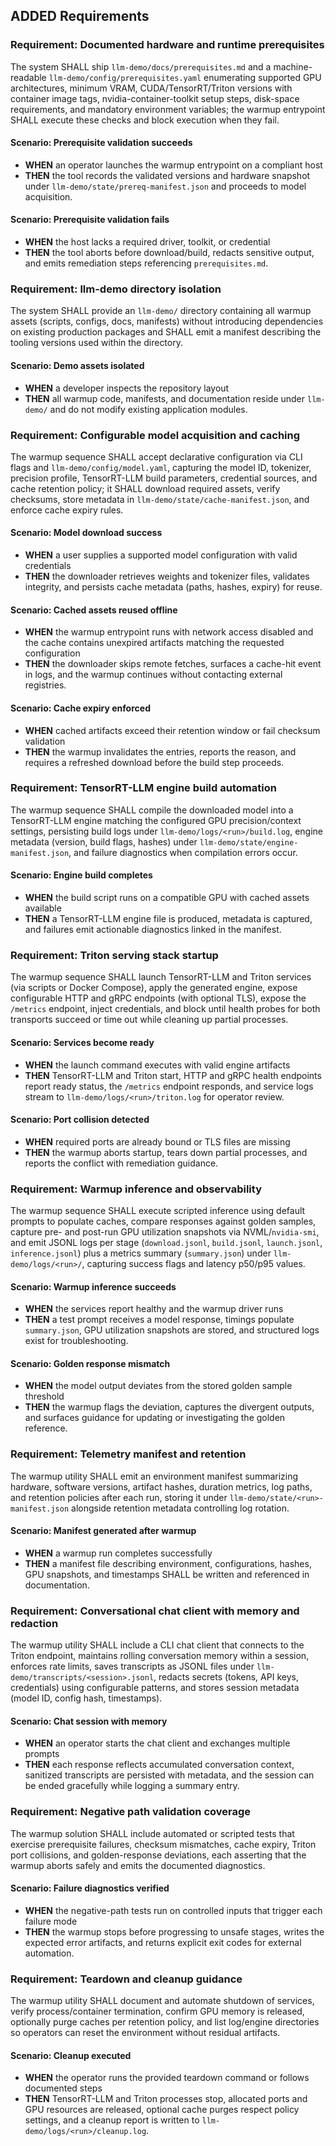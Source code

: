 ## ADDED Requirements

### Requirement: Documented hardware and runtime prerequisites
The system SHALL ship `llm-demo/docs/prerequisites.md` and a machine-readable `llm-demo/config/prerequisites.yaml` enumerating supported GPU architectures, minimum VRAM, CUDA/TensorRT/Triton versions with container image tags, nvidia-container-toolkit setup steps, disk-space requirements, and mandatory environment variables; the warmup entrypoint SHALL execute these checks and block execution when they fail.

#### Scenario: Prerequisite validation succeeds
- **WHEN** an operator launches the warmup entrypoint on a compliant host
- **THEN** the tool records the validated versions and hardware snapshot under `llm-demo/state/prereq-manifest.json` and proceeds to model acquisition.

#### Scenario: Prerequisite validation fails
- **WHEN** the host lacks a required driver, toolkit, or credential
- **THEN** the tool aborts before download/build, redacts sensitive output, and emits remediation steps referencing `prerequisites.md`.

### Requirement: llm-demo directory isolation
The system SHALL provide an `llm-demo/` directory containing all warmup assets (scripts, configs, docs, manifests) without introducing dependencies on existing production packages and SHALL emit a manifest describing the tooling versions used within the directory.

#### Scenario: Demo assets isolated
- **WHEN** a developer inspects the repository layout
- **THEN** all warmup code, manifests, and documentation reside under `llm-demo/` and do not modify existing application modules.

### Requirement: Configurable model acquisition and caching
The warmup sequence SHALL accept declarative configuration via CLI flags and `llm-demo/config/model.yaml`, capturing the model ID, tokenizer, precision profile, TensorRT-LLM build parameters, credential sources, and cache retention policy; it SHALL download required assets, verify checksums, store metadata in `llm-demo/state/cache-manifest.json`, and enforce cache expiry rules.

#### Scenario: Model download success
- **WHEN** a user supplies a supported model configuration with valid credentials
- **THEN** the downloader retrieves weights and tokenizer files, validates integrity, and persists cache metadata (paths, hashes, expiry) for reuse.

#### Scenario: Cached assets reused offline
- **WHEN** the warmup entrypoint runs with network access disabled and the cache contains unexpired artifacts matching the requested configuration
- **THEN** the downloader skips remote fetches, surfaces a cache-hit event in logs, and the warmup continues without contacting external registries.

#### Scenario: Cache expiry enforced
- **WHEN** cached artifacts exceed their retention window or fail checksum validation
- **THEN** the warmup invalidates the entries, reports the reason, and requires a refreshed download before the build step proceeds.

### Requirement: TensorRT-LLM engine build automation
The warmup sequence SHALL compile the downloaded model into a TensorRT-LLM engine matching the configured GPU precision/context settings, persisting build logs under `llm-demo/logs/<run>/build.log`, engine metadata (version, build flags, hashes) under `llm-demo/state/engine-manifest.json`, and failure diagnostics when compilation errors occur.

#### Scenario: Engine build completes
- **WHEN** the build script runs on a compatible GPU with cached assets available
- **THEN** a TensorRT-LLM engine file is produced, metadata is captured, and failures emit actionable diagnostics linked in the manifest.

### Requirement: Triton serving stack startup
The warmup sequence SHALL launch TensorRT-LLM and Triton services (via scripts or Docker Compose), apply the generated engine, expose configurable HTTP and gRPC endpoints (with optional TLS), expose the `/metrics` endpoint, inject credentials, and block until health probes for both transports succeed or time out while cleaning up partial processes.

#### Scenario: Services become ready
- **WHEN** the launch command executes with valid engine artifacts
- **THEN** TensorRT-LLM and Triton start, HTTP and gRPC health endpoints report ready status, the `/metrics` endpoint responds, and service logs stream to `llm-demo/logs/<run>/triton.log` for operator review.

#### Scenario: Port collision detected
- **WHEN** required ports are already bound or TLS files are missing
- **THEN** the warmup aborts startup, tears down partial processes, and reports the conflict with remediation guidance.

### Requirement: Warmup inference and observability
The warmup sequence SHALL execute scripted inference using default prompts to populate caches, compare responses against golden samples, capture pre- and post-run GPU utilization snapshots via NVML/`nvidia-smi`, and emit JSONL logs per stage (`download.jsonl`, `build.jsonl`, `launch.jsonl`, `inference.jsonl`) plus a metrics summary (`summary.json`) under `llm-demo/logs/<run>/`, capturing success flags and latency p50/p95 values.

#### Scenario: Warmup inference succeeds
- **WHEN** the services report healthy and the warmup driver runs
- **THEN** a test prompt receives a model response, timings populate `summary.json`, GPU utilization snapshots are stored, and structured logs exist for troubleshooting.

#### Scenario: Golden response mismatch
- **WHEN** the model output deviates from the stored golden sample threshold
- **THEN** the warmup flags the deviation, captures the divergent outputs, and surfaces guidance for updating or investigating the golden reference.

### Requirement: Telemetry manifest and retention
The warmup utility SHALL emit an environment manifest summarizing hardware, software versions, artifact hashes, duration metrics, log paths, and retention policies after each run, storing it under `llm-demo/state/<run>-manifest.json` alongside retention metadata controlling log rotation.

#### Scenario: Manifest generated after warmup
- **WHEN** a warmup run completes successfully
- **THEN** a manifest file describing environment, configurations, hashes, GPU snapshots, and timestamps SHALL be written and referenced in documentation.

### Requirement: Conversational chat client with memory and redaction
The warmup utility SHALL include a CLI chat client that connects to the Triton endpoint, maintains rolling conversation memory within a session, enforces rate limits, saves transcripts as JSONL files under `llm-demo/transcripts/<session>.jsonl`, redacts secrets (tokens, API keys, credentials) using configurable patterns, and stores session metadata (model ID, config hash, timestamps).

#### Scenario: Chat session with memory
- **WHEN** an operator starts the chat client and exchanges multiple prompts
- **THEN** each response reflects accumulated conversation context, sanitized transcripts are persisted with metadata, and the session can be ended gracefully while logging a summary entry.

### Requirement: Negative path validation coverage
The warmup solution SHALL include automated or scripted tests that exercise prerequisite failures, checksum mismatches, cache expiry, Triton port collisions, and golden-response deviations, each asserting that the warmup aborts safely and emits the documented diagnostics.

#### Scenario: Failure diagnostics verified
- **WHEN** the negative-path tests run on controlled inputs that trigger each failure mode
- **THEN** the warmup stops before progressing to unsafe stages, writes the expected error artifacts, and returns explicit exit codes for external automation.

### Requirement: Teardown and cleanup guidance
The warmup utility SHALL document and automate shutdown of services, verify process/container termination, confirm GPU memory is released, optionally purge caches per retention policy, and list log/engine directories so operators can reset the environment without residual artifacts.

#### Scenario: Cleanup executed
- **WHEN** the operator runs the provided teardown command or follows documented steps
- **THEN** TensorRT-LLM and Triton processes stop, allocated ports and GPU resources are released, optional cache purges respect policy settings, and a cleanup report is written to `llm-demo/logs/<run>/cleanup.log`.
